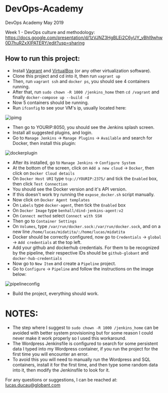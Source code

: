 # DevOps-Academy
DevOps Academy May 2019

Week 1 - DevOps culture and methodology: https://docs.google.com/presentation/d/1zVJNZ3HgBLEi2C6yUY_vBhl9whw0D7huRZxXIPATERY/edit?usp=sharing


## How to run this project:

- Install [Vagrant](https://www.vagrantup.com/) and [VirtualBox](https://www.virtualbox.org/) (or any other virtualization software).
- Clone this project and cd into it, then run ```vagrant up```
- Then, run ```vagrant ssh``` and ```docker ps```, you should see 4 containers running.
- After that, run ```sudo chown -R 1000 /jenkins_home``` then ```cd /vagrant``` and finally ```docker-compose up --build -d```
- Now 5 containers should be running.
- Run ```ifconfig``` to see your VM's ip, usually located here:

![ipimg](https://i.imgur.com/VXvlZ1N.png)

- Then go to YOURIP:8050, you should see the Jenkins splash screen.
- Install all suggested plugins, and login.
- Go to ```Manage Jenkins``` -> ```Manage Plugins``` -> ```Available``` and search for Docker, then install this plugin:

![dockerplugin](https://i.imgur.com/telyLWy.png)

- After its installed, go to ```Manage Jenkins``` -> ```Configure System```
- At the bottom of the screen, click on ```Add a new cloud``` -> ```Docker```, then click on ```Docker Cloud details```
- On ```Docker Host URI``` type ```tcp://YOURIP:2375/``` and tick the ```Enabled``` box, then click ```Test Connection```
- You should see the Docker version and it's API version.
- If this doesn't work try running the ```expose_docker.sh``` script manually.
- Now click on ```Docker Agent templates```
- On ```Labels``` type ```docker-agent```, then tick the ```Enabled``` box
- On ```Docker Image``` type ```benhall/dind-jenkins-agent:v2```
- On ```Connect method``` select ```Connect with SSH```
- Then go to ```Container Settings```
- On ```Volumes```, type ```/var/run/docker.sock:/var/run/docker.sock```, and on a new line ```/home/lucas/midatita/:/home/lucas/midatita``` 
- Docker should be correctly configured, now go to ```Credentials``` -> ```global``` -> ```Add credentials``` at the top left.
- Add your github and dockerhub credentials. For them to be recognized by the pipeline, their respective IDs should be ```github-globant``` and ```docker-hub-credentials```
- Now go to ```New Item``` and create a ```Pipeline``` project.
- Go to ```Configure``` -> ```Pipeline``` and follow the instructions on the image below:

![pipelineconfig](https://i.imgur.com/YhXu9f3.png)

- Build the project, everything should work.










# NOTES:

- The step where I suggest to ```sudo chown -R 1000 /jenkins_home``` can be avoided with better system provisioning but for some reason I could never make it work properly so I used this workaround. 
- The Wordpress Jenkinsfile is configured to search for some persistent data I typed into my Wordpress container, if you run the project for the first time you will encounter an error.
- To avoid this you will need to manually run the Wordpress and SQL containers, install it for the first time, and then type some random data into it, then modify the Jenkinsfile to look for it.

For any questions or suggestions, I can be reached at: lucas.ducau@globant.com
